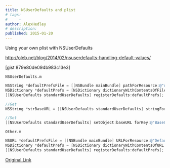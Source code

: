 ```yaml
---
title: NSUserDefaults and plist
# tags:
#     - 
author: AlexHedley
# description: 
published: 2015-01-20
---
```


Using your own plist with NSUserDefaults

http://oleb.net/blog/2014/02/nsuserdefaults-handling-default-values/

\[gist 879e80de094b983c13e3\]

`NSUserDefaults.m`

```objectivec
NSString *defaultPrefsFile = [[NSBundle mainBundle] pathForResource:@"defaultPrefs" ofType:@"plist"];
NSDictionary *defaultPrefs = [NSDictionary dictionaryWithContentsOfFile:defaultPrefsFile];
[[NSUserDefaults standardUserDefaults] registerDefaults:defaultPrefs];

//Get
NSString *strBaseURL = [[NSUserDefaults standardUserDefaults] stringForKey:@"BaseURL"];

//Set
[[NSUserDefaults standardUserDefaults] setObject:baseURL forKey:@"BaseURL"];
```

`Other.m`

```objectivec
NSURL *defaultPrefsFile = [[NSBundle mainBundle] URLForResource:@"DefaultPreferences" withExtension:@"plist"];
NSDictionary *defaultPrefs = [NSDictionary dictionaryWithContentsOfURL:defaultPrefsFile];
[[NSUserDefaults standardUserDefaults] registerDefaults:defaultPrefs];
```

[Original Link](https://alexhedley.wordpress.com/2015/01/20/nsuserdefaults-and-plist/)
